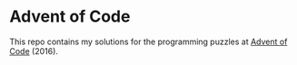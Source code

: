 # Advent of Code
This repo contains my solutions for the programming puzzles at [Advent of Code](http://adventofcode/2016) (2016).
